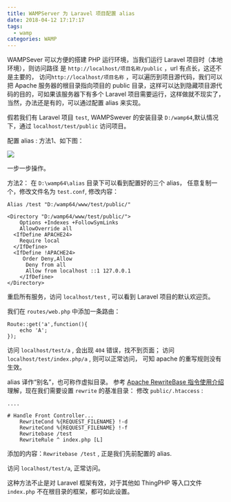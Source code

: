 ```yaml
---
title: WAMPServer 为 Laravel 项目配置 alias
date: 2018-04-12 17:17:17
tags:
  - wamp
categories: WAMP
---
```

WAMPSever 可以方便的搭建 PHP 运行环境，当我们运行 Laravel 项目时（本地环境），则访问路径 是 `http://localhost/项目名称/public` ，url 有点长，这还不是主要的， 访问`http://localhost/项目名称` ，可以遍历到项目源代码，我们可以把 Apache 服务器的根目录指向项目的 public 目录，这样可以达到隐藏项目源代码的目的，可如果该服务器下有多个 Laravel 项目需要运行，这样做就不现实了， 当然，办法还是有的，可以通过配置 alias 来实现。

假若我们有 Laravel 项目 `test`, WAMPSwever 的安装目录 `D:/wamp64`,默认情况下，通过 `localhost/test/public` 访问项目。

配置 alias :
方法1、如下图：

![](images/01rV7UQCfS.png)

一步一步操作。

方法2：
在 `D:\wamp64\alias` 目录下可以看到配置好的三个 alias， 任意复制一个，修改文件名为 `test.conf`, 修改内容：

```
Alias /test "D:/wamp64/www/test/public/"

<Directory "D:/wamp64/www/test/public/">
    Options +Indexes +FollowSymLinks
    AllowOverride all
  <IfDefine APACHE24>
    Require local
  </IfDefine>
  <IfDefine !APACHE24>
     Order Deny,Allow
	  Deny from all
	  Allow from localhost ::1 127.0.0.1
	</IfDefine>
</Directory>
```

重启所有服务，访问 `localhost/test` , 可以看到 Laravel 项目的默认欢迎页。

我们在 `routes/web.php` 中添加一条路由：

```
Route::get('a',function(){
    echo 'A';
});
```

访问 `localhost/test/a` , 会出现 `404` 错误，找不到页面；
访问 `localhost/test/index.php/a` , 则可以正常访问， 可知 apache 的重写规则没有生效。

alias 译作“别名”，也可称作虚拟目录。 参考 [Apache RewriteBase 指令使用介绍](http://www.jb51.net/article/82157.htm) 理解，现在我们需要设置 `rewrite` 的基准目录：
修改 `public/.htaccess` :

```
....

# Handle Front Controller...
    RewriteCond %{REQUEST_FILENAME} !-d
    RewriteCond %{REQUEST_FILENAME} !-f
    Rewritebase /test
    RewriteRule ^ index.php [L]
```

添加的内容：`Rewritebase /test` , 正是我们先前配置的 alias.

访问 `localhost/test/a`, 正常访问。

这种方法不止是对 Laravel 框架有效，对于其他如 ThingPHP 等入口文件 `index.php` 不在根目录的框架，都可如此设置。